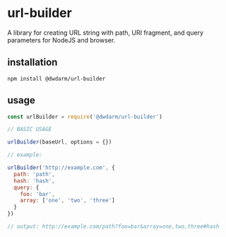 # url-builder
A library for creating URL string with path, URI fragment, and query parameters for NodeJS and browser.

## installation
```
npm install @dwdarm/url-builder
```

## usage
```javascript
const urlBuilder = require('@dwdarm/url-builder') 

// BASIC USAGE

urlBuilder(baseUrl, options = {})

// example:

urlBuilder('http://example.com', {
  path: 'path',
  hash: 'hash',
  query: {
    foo: 'bar',
    array: ['one', 'two', 'three']
  }
})

// output: http://example.com/path?foo=bar&array=one,two,three#hash

```

